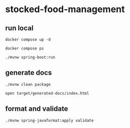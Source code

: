 # stocked-food-management

## run local


```shell
docker compose up -d

docker compose ps

./mvnw spring-boot:run
```


## generate docs

```shell
./mvnw clean package

open target/generated-docs/index.html
```

## format and validate

```shell
./mvnw spring-javaformat:apply validate
```
